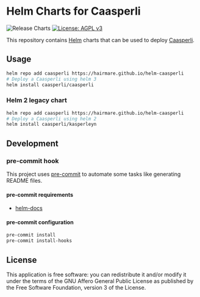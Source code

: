 # Helm Charts for Caasperli

![Release Charts](https://github.com/hairmare/helm-caasperli/workflows/Release%20Charts/badge.svg) [![License: AGPL v3](https://img.shields.io/badge/License-AGPL%20v3-blue.svg)](https://www.gnu.org/licenses/agpl-3.0)

This repository contains [Helm](https://helm.sh/) charts that can be used to deploy [Caasperli](https://github.com/adfinis-sygroup/potz-holzoepfel-und-zipfelchape).

## Usage

```bash
helm repo add caasperli https://hairmare.github.io/helm-caasperli
# Deploy a Caasperli using helm 3
helm install caasperli/caasperli
```

### Helm 2 legacy chart

```bash
helm repo add caasperli https://hairmare.github.io/helm-caasperli
# Deploy a Caasperli using helm 2
helm install caasperli/kasperleyn
```

## Development

### pre-commit hook

This project uses [pre-commit](https://pre-commit.com/) to automate some tasks like
generating README files.

#### pre-commit requirements

* [helm-docs](https://github.com/norwoodj/helm-docs)

#### pre-commit configuration

```bash
pre-commit install
pre-commit install-hooks
```

## License

This application is free software: you can redistribute it and/or modify it under the terms
of the GNU Affero General Public License as published by the Free Software Foundation,
version 3 of the License.

